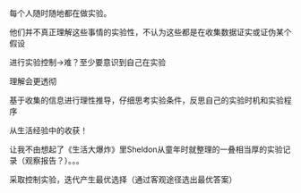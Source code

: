 每个人随时随地都在做实验。

他们并不真正理解这些事情的实验性，不认为这些都是在收集数据证实或证伪某个假设

进行实验控制->难？至少要意识到自己在实验

理解会更透彻

基于收集的信息进行理性推导，仔细思考实验条件，反思自己的实验时机和实验程序

从生活经验中的收获！



让我不由想起了《生活大爆炸》里Sheldon从童年时就整理的一叠相当厚的实验记录（观察报告？）。。。



采取控制实验，迭代产生最优选择（通过客观途径选出最优答案）